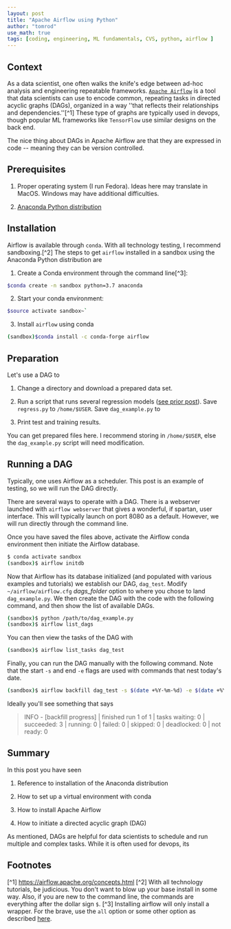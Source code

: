 ```yaml
---
layout: post
title: "Apache Airflow using Python"
author: "tomrod"
use_math: true
tags: [coding, engineering, ML fundamentals, CVS, python, airflow ]
---
```


## Context
As a data scientist, one often walks the knife's edge between ad-hoc analysis and engineering repeatable frameworks. [``Apache Airflow``](https://airflow.apache.org) is a tool that data scientists can use to encode common, repeating tasks in directed acyclic graphs (DAGs), organized in a way ''that reflects their relationships and dependencies.''[^1] These type of graphs are typically used in devops, though popular ML frameworks like ``TensorFlow`` use similar designs on the back end.

The nice thing about DAGs in Apache Airflow are that they are expressed in code -- meaning they can be version controlled.


## Prerequisites

1. Proper operating system (I run Fedora). Ideas here may translate in MacOS. Windows may have additional difficulties.

2. [Anaconda Python distribution](https://www.anaconda.com/download/)


## Installation

Airflow is available through `conda`. With all technology testing, I recommend sandboxing.[^2] The steps to get `airflow` installed in a sandbox using the Anaconda Python distribution are

1. Create a Conda environment through the command line[^3]:

```bash
$conda create -n sandbox python=3.7 anaconda
```

2. Start your conda environment:

```bash
$source activate sandbox~`

```

3. Install `airflow` using conda

```bash
(sandbox)$conda install -c conda-forge airflow
```


## Preparation

Let's use a DAG to 

1. Change a directory and download a prepared data set.

2. Run a script that runs several regression models ([see prior post](https://andana.me/2019/01/11/python-regression.html)). Save ``regress.py`` to ``/home/$USER``. Save ``dag_example.py`` to  

3. Print test and training results.

You can get prepared files here. I recommend storing in ``/home/$USER``, else the ``dag_example.py`` script will need modification.

## Running a DAG

Typically, one uses Airflow as a scheduler. This post is an example of testing, so we will run the DAG directly.

There are several ways to operate with a DAG. There is a webserver launched with ``airflow webserver`` that gives a wonderful, if spartan, user interface. This will typically launch on port 8080 as a default. However, we will run directly through the command line.

Once you have saved the files above, activate the Airflow conda environment then initiate the Airflow database.

```bash
$ conda activate sandbox
(sandbox)$ airflow initdb
```

Now that Airflow has its database initialized (and populated with various examples and tutorials) we establish our DAG, ``dag_test``. Modify ``~/airflow/airflow.cfg`` *dags_folder* option to where you chose to land ``dag_example.py``. We then create the DAG with the code with the following command, and then show the list of available DAGs.

```bash
(sandbox)$ python /path/to/dag_example.py
(sandbox)$ airflow list_dags
```

You can then view the tasks of the DAG with

```bash
(sandbox)$ airflow list_tasks dag_test
```

Finally, you can run the DAG manually with the following command. Note that the start ``-s`` and end ``-e`` flags are used with commands that nest today's date. 

```bash
(sandbox)$ airflow backfill dag_test -s $(date +%Y-%m-%d) -e $(date +%Y-%m-%d)
```

Ideally you'll see something that says 

> INFO - [backfill progress] | finished run 1 of 1 | tasks waiting: 0 | succeeded: 3 | running: 0 | failed: 0 | skipped: 0 | deadlocked: 0 | not ready: 0

## Summary

In this post you have seen

1. Reference to installation of the Anaconda distribution

2. How to set up a virtual environment with conda

2. How to install Apache Airflow

3. How to initiate a directed acyclic graph (DAG)

As mentioned, DAGs are helpful for data scientists to schedule and run multiple and complex tasks. While it is often used for devops, its 



## Footnotes
[^1] https://airflow.apache.org/concepts.html
[^2] With all technology tutorials, be judicious. You don't want to blow up your base install in some way. Also, if you are new to the command line, the commands are everything after the dollar sign `$`.
[^3] Installing airflow will only install a wrapper. For the brave, use the `all` option or some other option as described [here](https://airflow.apache.org/installation.html).